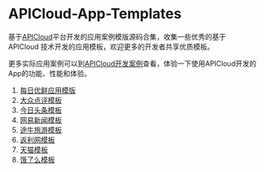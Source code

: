 # APICloud-App-Templates
基于[APICloud](http://www.apicloud.com)平台开发的应用案例模版源码合集，收集一些优秀的基于 APICloud 技术开发的应用模板，欢迎更多的开发者共享优质模板。

更多实际应用案例可以到[APICloud开发案例](http://www.apicloud.com/cases)查看，体验一下使用APICloud开发的App的功能、性能和体验。

1. [每日优鲜应用模版](https://github.com/apicloudcom/APICloud-7Days-Online-Training-Tutorials/tree/master/widget)
2. [大众点评模板](https://github.com/apicloudcom/APICloud-App-Templates/tree/master/dianping/widget)
3. [今日头条模板](https://github.com/apicloudcom/APICloud-App-Templates/tree/master/toutiao/widget)
4. [网易新闻模板](https://github.com/beiluo/neteasy-News)
5. [途牛旅游模板](https://github.com/snowBJ/tuniu)
6. [返利网模板](https://github.com/xiebin2014/fanliwang_template)
7. [天猫模板](https://github.com/xiebin2014/tianmao_template)
8. [饿了么模板](https://github.com/shawnsys/eleme)
